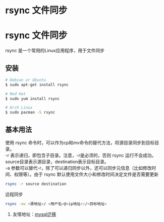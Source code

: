 # rsync 文件同步


# rsync 文件同步
rsync 是一个常用的Linux应用程序，用于文件同步
## 安装
```sh
# Debian or Ubuntu
$ sudo apt-get install rsync

# Red Hat
$ sudo yum install rsync

# Arch Linux
$ sudo pacman -S rsync
```

## 基本用法
使用 rsync 命令时，可以作为cp和mv命令的替代方法，将源目录同步到目标目录。  
-r 表示递归，即包含子目录。注意，-r是必须的，否则 rsync 运行不会成功。source目录表示源目录，destination表示目标目录。  
-a 参数可以替代-r，除了可以递归同步以外，还可以同步元信息（比如修改时间、权限等）。由于 rsync 默认使用文件大小和修改时间决定文件是否需要更新  
```sh
rsync -r source destination
```
远程同步
```sh
rsync -av <源地址>/ <用户名>@<ip地址>:/<目标地址>
```

1. 友情地址：[mysql迁移](https://www.jobcher.com/mysqldump/)

